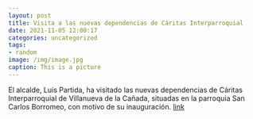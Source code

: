 ```yaml
---
layout: post
title: Visita a las nuevas dependencias de Cáritas Interparroquial
date: 2021-11-05 12:00:17
categories: uncategorized
tags:
- random
image: /img/image.jpg
caption: This is a picture
---
```

El alcalde, Luis Partida, ha visitado las nuevas dependencias de Cáritas Interparroquial de Villanueva de la Cañada, situadas en la parroquia San Carlos Borromeo, con motivo de su inauguración.  [link](https://www.ayto-villacanada.es/noticias/visita-a-las-nuevas-dependencias-de-caritas-interparroquial/)
